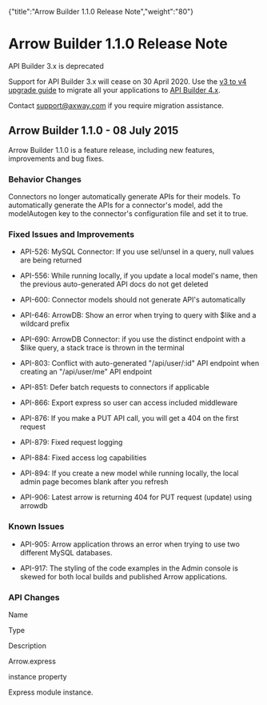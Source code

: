 {"title":"Arrow Builder 1.1.0 Release Note","weight":"80"} 

# Arrow Builder 1.1.0 Release Note

API Builder 3.x is deprecated

Support for API Builder 3.x will cease on 30 April 2020. Use the [v3 to v4 upgrade guide](https://docs.axway.com/bundle/API_Builder_4x_allOS_en/page/api_builder_v3_to_v4_upgrade_guide.html) to migrate all your applications to [API Builder 4.x](https://docs.axway.com/bundle/API_Builder_4x_allOS_en/page/api_builder_getting_started_guide.html).

Contact [support@axway.com](mailto:support@axway.com) if you require migration assistance.

## Arrow Builder 1.1.0 - 08 July 2015

Arrow Builder 1.1.0 is a feature release, including new features, improvements and bug fixes.

### Behavior Changes

Connectors no longer automatically generate APIs for their models. To automatically generate the APIs for a connector's model, add the modelAutogen key to the connector's configuration file and set it to true.

### Fixed Issues and Improvements

*   API-526: MySQL Connector: If you use sel/unsel in a query, null values are being returned
    
*   API-556: While running locally, if you update a local model's name, then the previous auto-generated API docs do not get deleted
    
*   API-600: Connector models should not generate API's automatically
    
*   API-646: ArrowDB: Show an error when trying to query with $like and a wildcard prefix
    
*   API-690: ArrowDB Connector: if you use the distinct endpoint with a $like query, a stack trace is thrown in the terminal
    
*   API-803: Conflict with auto-generated "/api/user/:id" API endpoint when creating an "/api/user/me" API endpoint
    
*   API-851: Defer batch requests to connectors if applicable
    
*   API-866: Export express so user can access included middleware
    
*   API-876: If you make a PUT API call, you will get a 404 on the first request
    
*   API-879: Fixed request logging
    
*   API-884: Fixed access log capabilities
    
*   API-894: If you create a new model while running locally, the local admin page becomes blank after you refresh
    
*   API-906: Latest arrow is returning 404 for PUT request (update) using arrowdb
    

### Known Issues

*   API-905: Arrow application throws an error when trying to use two different MySQL databases.
    
*   API-917: The styling of the code examples in the Admin console is skewed for both local builds and published Arrow applications.
    

### API Changes

Name

Type

Description

Arrow.express

instance property

Express module instance.